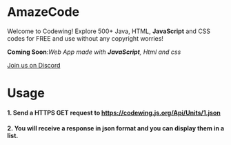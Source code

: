 # AmazeCode
Welcome to Codewing! Explore 500+ Java, HTML, **JavaScript** and CSS codes for FREE and use without any copyright worries!

**Coming Soon**:*Web App made with **JavaScript**, Html and css*

[Join us on Discord](https://discord.gg/dCVHetn8Y3)
# Usage
#### 1. Send a HTTPS GET request to https://codewing.js.org/Api/Units/1.json
#### 2. You will receive a response in json format and you can display them in a list.

